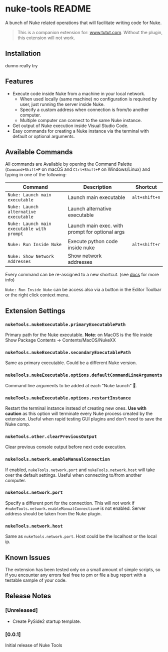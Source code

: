 # nuke-tools README

A bunch of Nuke related operations that will facilitate writing code for Nuke.

> This is a companion extension for: www.tutut.com. Without the plugin, this extension will not work.

## Installation

dunno really try

## Features

* Execute code inside Nuke from a machine in your local network.
  * When used locally (same machine) no configuration is required by user, just running the server inside Nuke.
  * Specify a custom address when connection is from/to another computer.
  * Multiple computer can connect to the same Nuke instance.
* Get output of Nuke execution inside Visual Studio Code.
* Easy commands for creating a Nuke instance via the terminal with default or optional arguments.


## Available Commands

All commands are Available by opening the Command Palette (`Command+Shift+P` on macOS and `Ctrl+Shift+P` on Windows/Linux) and typing in one of the following:

| Command                                    | Description                                     | Shortcut      |
| ------------------------------------------ | ----------------------------------------------- | ------------- |
| `Nuke: Launch main executable`             | Launch main executable                          | `alt+shift+n` |
| `Nuke: Launch alternative executable`      | Launch alternative executable                   |               |
| `Nuke: Launch main executable with prompt` | Launch main exec. with prompt for optional args |               |
| `Nuke: Run Inside Nuke`                    | Execute python code inside nuke                 | `alt+shift+r` |
| `Nuke: Show Network Addresses`             | Show network addresses                          |               |

Every command can be re-assigned to a new shortcut. (see [docs](https://code.visualstudio.com/docs/getstarted/keybindings) for more info)

`Nuke: Run Inside Nuke` can be access also via a button in the Editor Toolbar or the right click context menu.

## Extension Settings

### `nukeTools.nukeExecutable.primaryExecutablePath`

Primary path for the Nuke executable. **Note**: on MacOS is the file inside Show Package Contents -> Contents/MacOS/NukeXX

### `nukeTools.nukeExecutable.secondaryExecutablePath`

Same as primary executable. Could be a different Nuke version.

### `nukeTools.nukeExecutable.options.defaultCommandLineArguments`

Command line arguments to be added at each "Nuke launch" 🚀.

### `nukeTools.nukeExecutable.options.restartInstance`

Restart the terminal instance instead of creating new ones. **Use with caution** as this option will terminate every Nuke process created by the extension. Useful when rapid testing GUI plugins and don't need to save the Nuke comp. 

### `nukeTools.other.clearPreviousOutput`

Clear previous console output before next code execution.

### `nukeTools.network.enableManualConnection`

If enabled, `nukeTools.network.port` and `nukeTools.network.host` will take over the default settings. Useful when connecting to/from another computer.

### `nukeTools.network.port`

Specify a different port for the connection. This will not work if `#nukeTools.network.enableManualConnection#` is not enabled. Server address should be taken from the Nuke plugin.

### `nukeTools.network.host`

Same as `nukeTools.network.port`. Host could be the localhost or the local ip.

## Known Issues

The extension has been tested only on a small amount of simple scripts, so if you encounter any errors feel free to pm or file a bug report with a testable sample of your code.

## Release Notes

### [Unreleased]

* Create PySide2 startup template.

### [0.0.1]

Initial release of Nuke Tools
